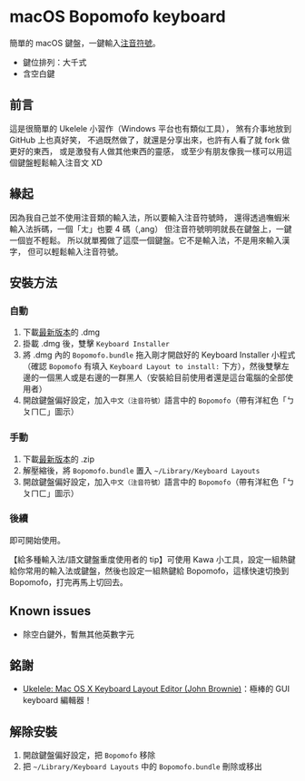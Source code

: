 # macOS Bopomofo keyboard
簡單的 macOS 鍵盤，一鍵輸入[注音符號](https://www.wikiwand.com/zh-tw/注音符號)。
* 鍵位排列：大千式
* 含空白鍵

## 前言
這是很簡單的 Ukelele 小習作（Windows 平台也有類似工具）， 煞有介事地放到 GitHub 上也真好笑， 不過既然做了，就還是分享出來，也許有人看了就 fork 做更好的東西， 或是激發有人做其他東西的靈感， 或至少有朋友像我一樣可以用這個鍵盤輕鬆輸入注音文 XD

## 緣起
因為我自己並不使用注音類的輸入法，所以要輸入注音符號時， 還得透過嘸蝦米輸入法拆碼，一個「ㄤ」也要 4 碼（,ang） 但注音符號明明就長在鍵盤上，一鍵一個豈不輕鬆。 所以就單獨做了這麼一個鍵盤。它不是輸入法，不是用來輸入漢字， 但可以輕鬆輸入注音符號。

## 安裝方法
### 自動
1. 下載[最新版本](https://github.com/GJRobert/macOS-Bopomofo-keyboard/releases/latest)的 .dmg
2. 掛載 .dmg 後，雙擊 `Keyboard Installer`
3. 將 .dmg 內的 `Bopomofo.bundle` 拖入剛才開啟好的 Keyboard Installer 小程式（確認 `Bopomofo` 有填入 `Keyboard Layout to install:` 下方），然後雙擊左邊的一個黑人或是右邊的一群黑人（安裝給目前使用者還是這台電腦的全部使用者）
4. 開啟鍵盤偏好設定，加入`中文（注音符號）`語言中的 `Bopomofo`（帶有洋紅色「ㄅㄆㄇㄈ」圖示）

### 手動
1. 下載[最新版本](https://github.com/GJRobert/macOS-Bopomofo-keyboard/releases/latest)的 .zip
2. 解壓縮後，將 `Bopomofo.bundle` 置入 `~/Library/Keyboard Layouts`
3. 開啟鍵盤偏好設定，加入`中文（注音符號）`語言中的 `Bopomofo`（帶有洋紅色「ㄅㄆㄇㄈ」圖示）

### 後續
即可開始使用。

【給多種輸入法/語文鍵盤重度使用者的 tip】可使用 Kawa 小工具，設定一組熱鍵給你常用的輸入法或鍵盤，然後也設定一組熱鍵給 Bopomofo，這樣快速切換到 Bopomofo，打完再馬上切回去。

## Known issues
* 除空白鍵外，暫無其他英數字元

## 銘謝
* [Ukelele: Mac OS X Keyboard Layout Editor (John Brownie)](https://scripts.sil.org/cms/scripts/page.php?site_id=nrsi&id=ukelele)：極棒的 GUI keyboard 編輯器！

## 解除安裝
1. 開啟鍵盤偏好設定，把 `Bopomofo` 移除
2. 把 `~/Library/Keyboard Layouts` 中的 `Bopomofo.bundle` 刪除或移出
